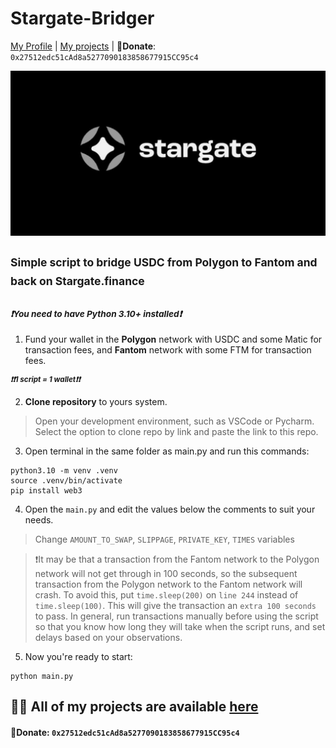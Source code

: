 # Stargate-Bridger

 [My Profile](https://github.com/ryu666zaki/) | [My projects](https://github.com/ryu666zaki?tab=repositories) |
  🍩**Donate**: `0x27512edc51cAd8a5277090183858677915CC95c4`


![](image/stargate.jpg)

## <sup>Simple script to bridge USDC from Polygon to Fantom and back on Stargate.finance</sup>

### <sup>***❗You need to have Python 3.10+ installed❗***</sup>


  1. Fund your wallet in the **Polygon** network with USDC and some Matic for transaction fees, and **Fantom** network with some FTM for transaction fees.
  
  <sup>***❗❗1 script = 1 wallet❗❗***</sup>

  2. **Clone repository** to yours system.

> Open your development environment, such as VSCode or Pycharm. Select the option to clone repo by link and paste the link to this repo.

  3. Open terminal in the same folder as main.py and run this commands:

```
python3.10 -m venv .venv
source .venv/bin/activate
pip install web3
```

  4. Open the `main.py` and edit the values below the comments to suit your needs.
   > Change `AMOUNT_TO_SWAP`, `SLIPPAGE`, `PRIVATE_KEY`, `TIMES` variables
   
>❗It may be that a transaction from the Fantom network to the Polygon network will not get through in 100 seconds, so the subsequent transaction from    the Polygon network to the Fantom network will crash.
To avoid this, put `time.sleep(200)` on `line 244` instead of `time.sleep(100)`. This will give the transaction an `extra 100 seconds` to pass. 
In general, run transactions manually before using the script so that you know how long they will take when the script runs, and set delays based on     your observations.

  5. Now you're ready to start:
  ```
  python main.py
  ```

## 👨‍💻 All of my projects are available [here](https://github.com/ryu666zaki?tab=repositories)

#### 🍩Donate: `0x27512edc51cAd8a5277090183858677915CC95c4`

